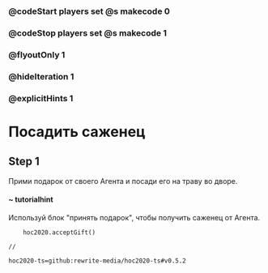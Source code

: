 ### @codeStart players set @s makecode 0
### @codeStop players set @s makecode 1

### @flyoutOnly 1
### @hideIteration 1
### @explicitHints 1

# Посадить саженец

## Step 1
Прими подарок от своего Агента и посади его на траву во дворе.

#### ~ tutorialhint
Используй блок "принять подарок", чтобы получить саженец от Агента.

```ghost
    hoc2020.acceptGift()
```
```template
//
```
```package
hoc2020-ts=github:rewrite-media/hoc2020-ts#v0.5.2
```